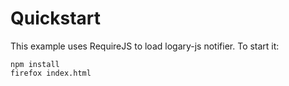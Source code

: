 # Quickstart

This example uses RequireJS to load logary-js notifier. To start it:

    npm install
    firefox index.html
